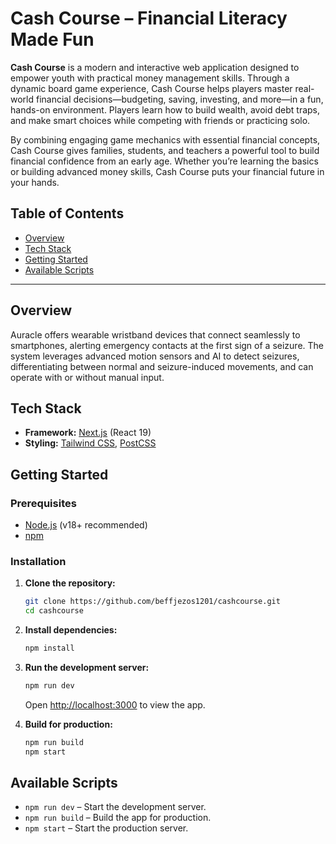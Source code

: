 # Cash Course – Financial Literacy Made Fun

**Cash Course**  is a modern and interactive web application designed to empower youth with practical money management skills. Through a dynamic board game experience, Cash Course helps players master real-world financial decisions—budgeting, saving, investing, and more—in a fun, hands-on environment. Players learn how to build wealth, avoid debt traps, and make smart choices while competing with friends or practicing solo.

By combining engaging game mechanics with essential financial concepts, Cash Course gives families, students, and teachers a powerful tool to build financial confidence from an early age. Whether you’re learning the basics or building advanced money skills, Cash Course puts your financial future in your hands.

## Table of Contents

- [Overview](#overview)
- [Tech Stack](#tech-stack)
- [Getting Started](#getting-started)
- [Available Scripts](#available-scripts)

---

## Overview

Auracle offers wearable wristband devices that connect seamlessly to smartphones, alerting emergency contacts at the first sign of a seizure. The system leverages advanced motion sensors and AI to detect seizures, differentiating between normal and seizure-induced movements, and can operate with or without manual input.

## Tech Stack

- **Framework:** [Next.js](https://nextjs.org/) (React 19)
- **Styling:** [Tailwind CSS](https://tailwindcss.com/), [PostCSS](https://postcss.org/)


## Getting Started

### Prerequisites

- [Node.js](https://nodejs.org/) (v18+ recommended)
- [npm]([https://pnpm.io/](https://github.com/npm)) 

### Installation

1. **Clone the repository:**

   ```bash
   git clone https://github.com/beffjezos1201/cashcourse.git
   cd cashcourse
   ```

2. **Install dependencies:**

   ```bash
   npm install
   ```

3. **Run the development server:**

   ```bash
   npm run dev
   ```

   Open [http://localhost:3000](http://localhost:3000) to view the app.

4. **Build for production:**
   ```bash
   npm run build
   npm start
   ```

## Available Scripts

- `npm run dev` – Start the development server.
- `npm run build` – Build the app for production.
- `npm start` – Start the production server.

